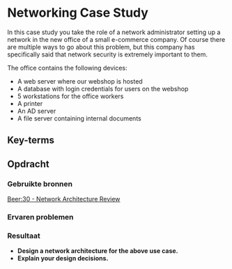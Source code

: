 # Networking Case Study
In this case study you take the role of a network administrator setting up a network in the new office of a small e-commerce company. Of course there are multiple ways to go about this problem, but this company has specifically said that network security is extremely important to them.

The office contains the following devices:
- A web server where our webshop is hosted
- A database with login credentials for users on the webshop
- 5 workstations for the office workers
- A printer
- An AD server
- A file server containing internal documents

## Key-terms

## Opdracht
### Gebruikte bronnen
[Beer:30 - Network Architecture Review](https://www.youtube.com/watch?v=oopkClg1kxM)

### Ervaren problemen

### Resultaat
- **Design a network architecture for the above use case.**
- **Explain your design decisions.**